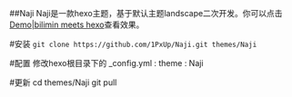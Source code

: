 ##Naji
Naji是一款hexo主题，基于默认主题landscape二次开发。你可以点击[Demo|bilimin meets hexo](wwww.bilimin.ga)查看效果。

#安装
`git clone https://github.com/1PxUp/Naji.git themes/Naji`

#配置 
修改hexo根目录下的 _config.yml : theme : Naji

#更新
  cd themes/Naji
  git pull

